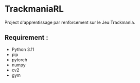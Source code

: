 # TrackmaniaRL

Project d'apprentissage par renforcement sur le Jeu Trackmania.


## Requirement :

- Python 3.11
- pip
- pytorch
- numpy
- cv2
- gym
